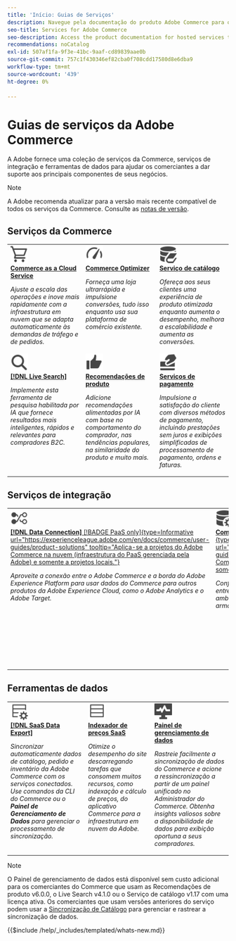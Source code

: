 ```yaml
---
title: 'Início: Guias de Serviços'
description: Navegue pela documentação do produto Adobe Commerce para obter os serviços SaaS da Commerce
seo-title: Services for Adobe Commerce
seo-description: Access the product documentation for hosted services that help Adobe Commerce merchants support key components of their business.
recommendations: noCatalog
exl-id: 507af1fa-9f3e-41bc-9aaf-cd89839aae0b
source-git-commit: 757c1f430346ef82cba0f708cdd17580d8e6dba9
workflow-type: tm+mt
source-wordcount: '439'
ht-degree: 0%

---
```


# Guias de serviços da Adobe Commerce

A Adobe fornece uma coleção de serviços da Commerce, serviços de integração e ferramentas de dados para ajudar os comerciantes a dar suporte aos principais componentes de seus negócios.

>[!NOTE]
>
>A Adobe recomenda atualizar para a versão mais recente compatível de todos os serviços da Commerce. Consulte as [notas de versão](release-notes-all.md).

## Serviços da Commerce

<table style="table-layout:fixed">
<tr style="border: 0;">
   <td valign="top">
      <a href="../cloud-service/overview.md">
      <img alt="Nuvem" src="../assets/icons/shopping-cart.svg" width="40">
      </a>
      <div>
         <a href="../cloud-service/overview.md">
         <strong>Commerce as a Cloud Service</strong>
         </a>
      </div>
      <p>
         <em>Ajuste a escala das operações e inove mais rapidamente com a infraestrutura em nuvem que se adapta automaticamente às demandas de tráfego e de pedidos.</em>
      </p>
   </td>
   <td valign="top">
      <a href="../optimizer/overview.md">
      <img alt="Otimizar" src="../assets/icons/gauge4.svg" width="40">
      </a>
      <div>
         <a href="../optimizer/overview.md">
         <strong>Commerce Optimizer</strong>
         </a>
      </div>
      <p>
         <em>Forneça uma loja ultrarrápida e impulsione conversões, tudo isso enquanto usa sua plataforma de comércio existente.</em>
      </p>
   </td>
   <td valign="top">
      <a href="../catalog-service/overview.md">
      <img alt="Dados do catálogo para serviços conectados" src="../assets/icons/DataBook.svg" width="40">
      </a>
      <div>
         <a href="../catalog-service/overview.md">
         <strong>Serviço de catálogo</strong>
         </a>
      </div>
      <p>
         <em>Ofereça aos seus clientes uma experiência de produto otimizada enquanto aumenta o desempenho, melhora a escalabilidade e aumenta as conversões.</em>
      </p>
   </td>
</tr>
<tr style="border: 0;">
   <td valign="top">
      <a href="../live-search/overview.md">
      <img alt="Pesquisar" src="../assets/icons/Magnify.svg" width="40">
      </a>
      <div>
         <a href="../live-search/overview.md">
         <strong>[!DNL Live Search]</strong>
         </a>
      </div>
      <p>
         <em>Implemente esta ferramenta de pesquisa habilitada por IA que fornece resultados mais inteligentes, rápidos e relevantes para compradores B2C.</em>
      </p>
   </td>
   <td valign="top">
      <a href="../product-recommendations/overview.md">
      <img alt="ThumbsUp" src="../assets/icons/ThumbUp.svg" width="40">
      </a>
      <div>
         <a href="../product-recommendations/overview.md">
         <strong>Recomendações de produto</strong>
         </a>
      </div>
      <p>
         <em>Adicione recomendações alimentadas por IA com base no comportamento do comprador, nas tendências populares, na similaridade do produto e muito mais.</em>
      </p>
   </td>
   <td valign="top">
      <a href="../payment-services/guide-overview.md">
      <img alt="Pagamentos com cartão de crédito" src="../assets/icons/CreditCard.svg" width="40">
      </a>
      <div>
         <a href="../payment-services/guide-overview.md">
         <strong>Serviços de pagamento</strong>
         </a>
      </div>
      <p>
         <em>Impulsione a satisfação do cliente com diversos métodos de pagamento, incluindo prestações sem juros e exibições simplificadas de processamento de pagamento, ordens e faturas.</em>
      </p>
   </td>
</tr>
</table>

## Serviços de integração

<table style="table-layout:fixed">
<tr style="border: 0;">
   <td valign="top">
      <a href="../data-connection/overview.md">
      <img alt="Transferir dados para a plataforma" src="../assets/icons/TransferToPlatform.svg" width="40">
      </a>
      <div>
         <a href="../data-connection/overview.md">
         <strong>[!DNL Data Connection]</strong> [!BADGE PaaS only]{type=Informative url="https://experienceleague.adobe.com/en/docs/commerce/user-guides/product-solutions" tooltip="Aplica-se a projetos do Adobe Commerce na nuvem (infraestrutura do PaaS gerenciada pela Adobe) e somente a projetos locais."}
         </a>
      </div>
      <p>
         <em>Aproveite a conexão entre o Adobe Commerce e a borda do Adobe Experience Platform para usar dados do Commerce para outros produtos da Adobe Experience Cloud, como o Adobe Analytics e o Adobe Target.</em>
      </p>
   </td>
   <td valign="top">
      <a href="../landing/saas.md">
      <img alt="ThumbsUp" src="../assets/icons/DataSetting.svg" width="40">
      </a>
      <div>
          <a href="../landing/saas.md">
         <strong>Commerce Services Connector</strong> [!BADGE PaaS only]{type=Informative url="https://experienceleague.adobe.com/en/docs/commerce/user-guides/product-solutions" tooltip="Aplica-se a projetos do Adobe Commerce na Nuvem (infraestrutura PaaS gerenciada pela Adobe) e somente a projetos locais."}
         </a>
      </div>
      <p>
         <em>Configure a autenticação para habilitar a comunicação segura entre o Adobe Commerce e os serviços conectados. Para cada ambiente, especifique a ID de espaço de dados para o armazenamento de dados dos serviços Commerce.</em>
      </p>
   </td>
   <td valign="top">
      <a href="../aem-assets-integration/overview.md">
      <img alt="Visual" src="../assets/icons/images.svg" width="40">
      </a>
      <div>
          <a href="../aem-assets-integration/overview.md">
         <strong>integração com o AEM Assets</strong>
         </a>
      </div>
      <p>
         <em>Simplifique o gerenciamento de ativos digitais usando um sistema integrado ao Adobe Experience Manager para gerenciar conteúdo de mídia avançada.</em>
      </p>
   </td>
</tr>
</table>

## Ferramentas de dados

<table style="table-layout:fixed">
<tr style="border: 0;">
   <td valign="top">
       <a href="../data-export/overview.md">
      <img alt="Gerenciamento de feed de exportação de dados SaaS" src="../assets/icons/FeedManagement.svg" width="40">
      </a>
      <div>
         <a href="../data-export/overview.md">
         <strong>[!DNL SaaS Data Export]</strong>
         </a>
      </div>
      <p>
         <em>Sincronizar automaticamente dados de catálogo, pedido e inventário da Adobe Commerce com os serviços conectados. Use comandos da CLI do Commerce ou o <strong>Painel de Gerenciamento de Dados</strong> para gerenciar o processamento de sincronização.</em>
      </p>
   </td>
   <td valign="top">
      <a href="../price-index/price-indexing.md">
      <img alt="Feed de preços do produto" src="../assets/icons/Feed.svg" width="40">
      </a>
      <div>
          <a href="../price-index/price-indexing.md">
         <strong>Indexador de preços SaaS</strong>
         </a>
      </div>
      <p>
         <em>Otimize o desempenho do site descarregando tarefas que consomem muitos recursos, como indexação e cálculo de preços, do aplicativo Commerce para a infraestrutura em nuvem da Adobe.</em>
      </p>
   </td>
   <td valign="top">
      <a href="https://experienceleague.adobe.com/en/docs/commerce-admin/systems/data-transfer/data-dashboard" target="_blank">
      <img alt="Monitorar sincronização de dados" src="../assets/icons/Monitoring.svg" width="40">
      </a>
      <div>
          <a href="https://experienceleague.adobe.com/en/docs/commerce-admin/systems/data-transfer/data-dashboard" target="_blank">
         <strong>Painel de gerenciamento de dados</strong>
         </a>
      </div>
      <p>
         <em>Rastreie facilmente a sincronização de dados do Commerce e acione a ressincronização a partir de um painel unificado no Administrador do Commerce. Obtenha insights valiosos sobre a disponibilidade de dados para exibição oportuna a seus compradores.</em>
      </p>
   </td>
</table>

>[!NOTE]
>
>O Painel de gerenciamento de dados está disponível sem custo adicional para os comerciantes do Commerce que usam as Recomendações de produto v6.0.0, o Live Search v4.1.0 ou o Serviço de catálogo v1.17 com uma licença ativa. Os comerciantes que usam versões anteriores do serviço podem usar a [Sincronização de Catálogo](../landing/catalog-sync.md) para gerenciar e rastrear a sincronização de dados.

{{$include /help/_includes/templated/whats-new.md}}
